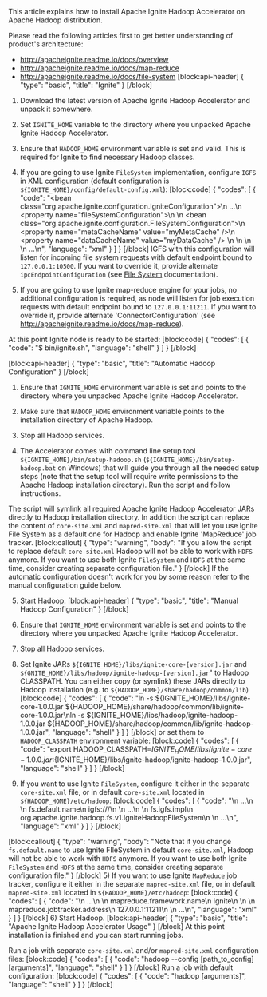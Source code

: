 This article explains how to install Apache Ignite Hadoop Accelerator on Apache Hadoop distribution.

Please read the following articles first to get better understanding of product's architecture:
* http://apacheignite.readme.io/docs/overview
* http://apacheignite.readme.io/docs/map-reduce
* http://apacheignite.readme.io/docs/file-system
[block:api-header]
{
  "type": "basic",
  "title": "Ignite"
}
[/block]
 1. Download the latest version of Apache Ignite Hadoop Accelerator and unpack it somewhere.

 2. Set `IGNITE_HOME` variable to the directory where you unpacked Apache Ignite Hadoop Accelerator.

 3. Ensure that `HADOOP_HOME` environment variable is set and valid. This is required for Ignite to find necessary Hadoop classes.

 4. If you are going to use Ignite `FileSystem` implementation, configure `IGFS` in XML configuration (default configuration is `${IGNITE_HOME}/config/default-config.xml`):
[block:code]
{
  "codes": [
    {
      "code": "<bean class=\"org.apache.ignite.configuration.IgniteConfiguration\">\n  ...\n  <property name=\"fileSystemConfiguration\">\n    <list>\n      <bean class=\"org.apache.ignite.configuration.FileSystemConfiguration\">\n        <property name=\"metaCacheName\" value=\"myMetaCache\" />\n        <property name=\"dataCacheName\" value=\"myDataCache\" />       \n      </bean>\n    </list>    \n  </property>\n  ...\n</bean>",
      "language": "xml"
    }
  ]
}
[/block]
IGFS with this configuration will listen for incoming file system requests with default endpoint bound to `127.0.0.1:10500`.  If you want to override it, provide alternate `ipcEndpointConfiguration`  (see [File System](docs:file-system) documentation).

 5. If you are going to use Ignite map-reduce engine for your jobs, no additional configuration is required, as node will listen for job execution requests with default endpoint bound to `127.0.0.1:11211`. 
If you want to override it, provide alternate 'ConnectorConfiguration' (see http://apacheignite.readme.io/docs/map-reduce).

At this point Ignite node is ready to be started:
[block:code]
{
  "codes": [
    {
      "code": "$ bin/ignite.sh",
      "language": "shell"
    }
  ]
}
[/block]

[block:api-header]
{
  "type": "basic",
  "title": "Automatic Hadoop Configuration"
}
[/block]
1) Ensure that `IGNITE_HOME` environment variable is set and points to the directory where you unpacked Apache Ignite Hadoop Accelerator.

2) Make sure that  `HADOOP_HOME` environment variable points to the installation directory of Apache Hadoop.

3) Stop all Hadoop services.

4) The Accelerator comes with command line setup tool `${IGNITE_HOME}/bin/setup-hadoop.sh` (`${IGNITE_HOME}/bin/setup-hadoop.bat` on Windows) that will guide you through all the needed setup steps (note that the setup tool will require write permissions to the Apache Hadoop installation directory). Run the script and follow instructions.

The script will symlink all required Apache Ignite Hadoop Accelerator JARs directly to Hadoop installation directory.
In addition the script can replace the content of `core-site.xml` and `mapred-site.xml` that will let you use Ignite File System as a default one for Hadoop and enable Ignite 'MapReduce' job tracker.
[block:callout]
{
  "type": "warning",
  "body": "If you allow the script to replace default `core-site.xml` Hadoop will not be able to work with `HDFS` anymore. If you want to use both Ignite `FileSystem` and `HDFS` at the same time, consider creating separate configuration file."
}
[/block]
If the automatic configuration doesn't work for you by some reason refer to the manual configuration guide below.

5) Start Hadoop.
[block:api-header]
{
  "type": "basic",
  "title": "Manual Hadoop Configuration"
}
[/block]
1) Ensure that `IGNITE_HOME` environment variable is set and points to the directory where you unpacked Apache Ignite Hadoop Accelerator.

2) Stop all Hadoop services.

3) Set Ignite JARs `${IGNITE_HOME}/libs/ignite-core-[version].jar` and `${GNITE_HOME}/libs/hadoop/ignite-hadoop-[version].jar`" to Hadoop CLASSPATH.
You can either copy (or symlink) these JARs directly to Hadoop installation (e.g. to `${HADOOP_HOME}/share/hadoop/common/lib`) 
[block:code]
{
  "codes": [
    {
      "code": "ln -s ${IGNITE_HOME}/libs/ignite-core-1.0.0.jar ${HADOOP_HOME}/share/hadoop/common/lib/ignite-core-1.0.0.jar\nln -s ${IGNITE_HOME}/libs/hadoop/ignite-hadoop-1.0.0.jar ${HADOOP_HOME}/share/hadoop/common/lib/ignite-hadoop-1.0.0.jar",
      "language": "shell"
    }
  ]
}
[/block]
or set them to `HADOOP_CLASSPATH` environment variable:
[block:code]
{
  "codes": [
    {
      "code": "export HADOOP_CLASSPATH=${IGNITE_HOME}/libs/ignite-core-1.0.0.jar:${IGNITE_HOME}/libs/ignite-hadoop/ignite-hadoop-1.0.0.jar",
      "language": "shell"
    }
  ]
}
[/block]
4) If you want to use Ignite `FileSystem`, configure it either in the separate `core-site.xml` file, or in default `core-site.xml` located in `${HADOOP_HOME}/etc/hadoop`:
[block:code]
{
  "codes": [
    {
      "code": "<configuration>\n  ...\n  <property>\n    <name>fs.default.name</name>\n    <value>igfs:///</value>\n  </property>\n  ...\n  <property>\n    <name>fs.igfs.impl</name>\n    <value>org.apache.ignite.hadoop.fs.v1.IgniteHadoopFileSystem</value>\n  </property>  \n  ...\n</configuration>",
      "language": "xml"
    }
  ]
}
[/block]

[block:callout]
{
  "type": "warning",
  "body": "Note that if you change `fs.default.name` to use Ignite FIleSystem in default `core-site.xml`, Hadoop will not be able to work with `HDFS` anymore. If you want to use both Ignite `FileSystem` and `HDFS` at the same time, consider creating separate configuration file."
}
[/block]
5) If you want to use Ignite `MapReduce` job tracker, configure it either in the separate `mapred-site.xml` file, or in default `mapred-site.xml` located in `${HADOOP_HOME}/etc/hadoop`:
[block:code]
{
  "codes": [
    {
      "code": "<configuration>\n  ...\n  <property>\n    <name>mapreduce.framework.name</name>\n    <value>ignite</value>\n  </property>\n  <property>\n    <name>mapreduce.jobtracker.address</name>\n    <value>127.0.0.1:11211</value>\n  </property>\n  ...\n</configuration>",
      "language": "xml"
    }
  ]
}
[/block]
6) Start Hadoop.
[block:api-header]
{
  "type": "basic",
  "title": "Apache Ignite Hadoop Accelerator Usage"
}
[/block]
At this point installation is finished and you can start running jobs. 

Run a job with separate `core-site.xml` and/or `mapred-site.xml` configuration files:
[block:code]
{
  "codes": [
    {
      "code": "hadoop --config [path_to_config] [arguments]",
      "language": "shell"
    }
  ]
}
[/block]
Run a job with default configuration:
[block:code]
{
  "codes": [
    {
      "code": "hadoop [arguments]",
      "language": "shell"
    }
  ]
}
[/block]